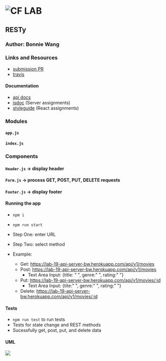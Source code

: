 # ![CF](http://i.imgur.com/7v5ASc8.png) LAB

## RESTy

### Author: Bonnie Wang

### Links and Resources

- [submission PR](http://xyz.com)
- [travis](http://xyz.com)

#### Documentation

- [api docs](https://lab-19-api-server-bw.herokuapp.com/api/v1/doc/)
- [jsdoc](http://xyz.com) (Server assignments)
- [styleguide](http://xyz.com) (React assignments)

### Modules

#### `app.js`

#### `index.js`

### Components

#### `Header.js` -> display header

#### `Form.js` -> process GET, POST, PUT, DELETE requests

#### `Footer.js` -> display footer

#### Running the app

- `npm i`
- `npm run start`
- Step One: enter URL
- Step Two: select method

- Example:
  - Get: https://lab-19-api-server-bw.herokuapp.com/api/v1/movies
  - Post: https://lab-19-api-server-bw.herokuapp.com/api/v1/movies
    - Text Area Input: {title: " ", genre:" ", rating:" "}
  - Put: https://lab-19-api-server-bw.herokuapp.com/api/v1/movies/:id
    - Text Area Input: {tite:" ", genre:" ", rating:" "}
  - Delete: https://lab-19-api-server-bw.herokuapp.com/api/v1/movies/:id

#### Tests

- `npm run test` to run tests
- Tests for state change and REST methods
- Sucessfully get, post, put, and delete data

#### UML

![](./assets/uml.jpg)
